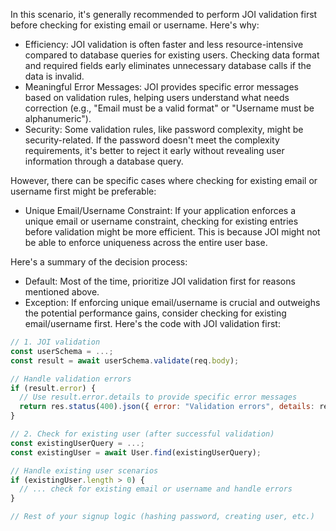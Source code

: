 In this scenario, it's generally recommended to perform JOI validation first before checking for existing email or username. Here's why:

- Efficiency: JOI validation is often faster and less resource-intensive compared to database queries for existing users. Checking data format and required fields early eliminates unnecessary database calls if the data is invalid.
- Meaningful Error Messages: JOI provides specific error messages based on validation rules, helping users understand what needs correction (e.g., "Email must be a valid format" or "Username must be alphanumeric").
- Security: Some validation rules, like password complexity, might be security-related. If the password doesn't meet the complexity requirements, it's better to reject it early without revealing user information through a database query.

However, there can be specific cases where checking for existing email or username first might be preferable:

- Unique Email/Username Constraint: If your application enforces a unique email or username constraint, checking for existing entries before validation might be more efficient. This is because JOI might not be able to enforce uniqueness across the entire user base.

Here's a summary of the decision process:

- Default: Most of the time, prioritize JOI validation first for reasons mentioned above.
- Exception: If enforcing unique email/username is crucial and outweighs the potential performance gains, consider checking for existing email/username first.
Here's the code with JOI validation first:

```JavaScript
// 1. JOI validation
const userSchema = ...;
const result = await userSchema.validate(req.body);

// Handle validation errors
if (result.error) {
  // Use result.error.details to provide specific error messages
  return res.status(400).json({ error: "Validation errors", details: result.error.details });
}

// 2. Check for existing user (after successful validation)
const existingUserQuery = ...;
const existingUser = await User.find(existingUserQuery);

// Handle existing user scenarios
if (existingUser.length > 0) {
  // ... check for existing email or username and handle errors
}

// Rest of your signup logic (hashing password, creating user, etc.)
```